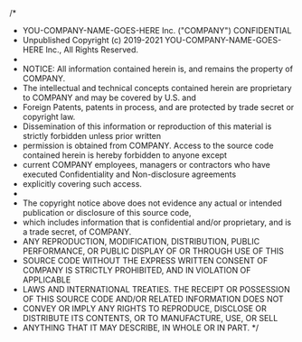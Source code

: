 /*
 *    YOU-COMPANY-NAME-GOES-HERE Inc. ("COMPANY") CONFIDENTIAL
 *    Unpublished Copyright (c) 2019-2021 YOU-COMPANY-NAME-GOES-HERE Inc., All Rights Reserved.
 *
 *    NOTICE:  All information contained herein is, and remains the property of COMPANY.
 *    The intellectual and technical concepts contained herein are proprietary to COMPANY and may be covered by U.S. and
 *    Foreign Patents, patents in process, and are protected by trade secret or copyright law.
 *    Dissemination of this information or reproduction of this material is strictly forbidden unless prior written
 *    permission is obtained from COMPANY. Access to the source code contained herein is hereby forbidden to anyone except
 *    current COMPANY employees, managers or contractors who have executed Confidentiality and Non-disclosure agreements
 *    explicitly covering such access.
 *
 *    The copyright notice above does not evidence any actual or intended publication or disclosure of this source code,
 *    which includes information that is confidential and/or proprietary, and is a trade secret, of  COMPANY.
 *    ANY REPRODUCTION, MODIFICATION, DISTRIBUTION, PUBLIC  PERFORMANCE, OR PUBLIC DISPLAY OF OR THROUGH USE  OF THIS
 *    SOURCE CODE  WITHOUT  THE EXPRESS WRITTEN CONSENT OF COMPANY IS STRICTLY PROHIBITED, AND IN VIOLATION OF APPLICABLE
 *    LAWS AND INTERNATIONAL TREATIES.  THE RECEIPT OR POSSESSION OF  THIS SOURCE CODE AND/OR RELATED INFORMATION DOES NOT
 *    CONVEY OR IMPLY ANY RIGHTS TO REPRODUCE, DISCLOSE OR DISTRIBUTE ITS CONTENTS, OR TO MANUFACTURE, USE, OR SELL
 *    ANYTHING THAT IT  MAY DESCRIBE, IN WHOLE OR IN PART.
 */
